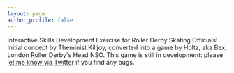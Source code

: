 ```yaml
---
layout: page
author_profile: false
---
```


Interactive Skills Development Exercise for Roller Derby Skating Officials! Initial concept by Theminist Killjoy, converted into a game by Holtz, aka Bex, London Roller Derby's Head NSO. This game is still in development: please [let me know via Twitter](www.twitter.com/bexmakesgames) if you find any bugs.
